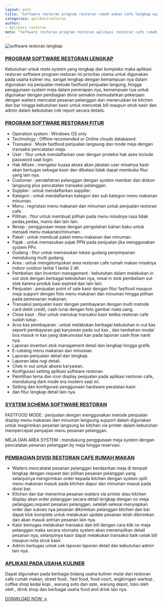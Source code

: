 ```yaml
---
layout: post
title: "Software restoran program restoran rumah makan cafe lengkap waiters kasir kitchen admin"
categories: aplikasirestoran
author:
- Aplikasi restoran
meta: "Software restoran program restoran aplikasi restoran cafe rumah makan dan usaha kuliner lengkap waiters kasir kitchen admin"
---
```

![software restoran lengkap](https://mesinkasir.github.io/assets/img/4%20software%20program%20aplikasi%20restoran%20warung%20rumah%20makan%20system.png)

### **[PROGRAM SOFTWARE RESTORAN LENGKAP](/website/2020/03/12/blogspot.html)**

Kebutuhan untuk resto system yang lengkap dan kompleks maka aplikasi restoran software program restoran ini prioritas utama untuk digunakan pada usaha kuliner mu, sangat lengkap dengan kemampuan nya dalam digunakan via penjualan metode fastfood penjualan langung, hingga penggunaan system meja dalam penerapan nya, kemampuan nya untuk digunakan dengan pembagian divisi semakin memudahkan pekerjaan dengan waiters mencatat pesanan pelanggan dan meneruskan ke kitchen dan bar hingga kebutuhan kasir untuk mencetak bill maupun struk kasir dan admin dalam kebutuhan cek report secara details.

### **[PROGRAM SOFTWARE RESTORAN FITUR](/website/2020/03/12/blogspot.html)**

- Operation system : Windows OS only
- Technology : Offline recomended or Online clouds databased.
- Transaksi : Mode fastfood penjualan langsung dan mode meja dengan transaksi pencatatan meja.
- User : fitur untuk mendaftarkan user dengan proteksi hak ases include password saat login.
- Hak AKses : mengatur kuasa akses akan jabatan user misalnya kasir akan bertugas sebagai kasir dan dibatasi tidak dapat membuka fitur yang lain nya.
- Customer : pendafatran pelanggan dengan system member dan diskon langsung plus pencatatan transaksi pelanggan.
- Supplier : untuk mendaftarkan supplier.
- Kategori : untuk mendaftarkan kategori dan sub kategori menu makanan minuman.
- Menu : regristasi menu makanan dan minuman untuk penjualan restoran cafe.
- Pillihan : fitur untuk membuat pilihan pada menu misalnya rasa tidak pedas,pedas, manis dan lain lain.
- Resep : penggunaan resep dengan pengolahan bahan baku untuk menjadi menu makanan/minuman.
- Paket : untuk membuat paket menu makanan dan minuman.
- Pajak : untuk memasukan pajak PPN pada penjualan jika menggunakan system PPn. 
- Gudang : fitur untuk memasukan lokasi gudang penyimpanan mendukung multi gudang.
- Area : untuk mengelompokan area restoran cafe rumah makan misalnya indoor outdoor lantai 1 lantai 2 dll.
- Pembelian dan Inventori management : kebutuhan dalam melakukan in out stok dengan berbagai kebutuhan nya, misal in stok pembeliam out stok karena produk basi expired dan lain lain.
- Penjualan : penjualan point of sale kasir dengan fitur fastfood maupun meja support dengan foto menu makanan dan minuman hingga pilihan pada pemesanan makanan.
- Transaksi penjualan kasir dengan pembayaran dengan multi metode card debit credit, cash tunai dengan foto gambar mata uang. 
- Close kasir : fitur untuk menutup transaksi kasir ketika restoran cafe sudah tutup .
- Arus kas pembayaran : untuk melakukan berbagai kebutuhan in out kas seperti pembayaran gaji karyawan pada out kas , dan tambahan modal bos masuk in kas yang diakumulasi kan pada laporan cash flow nanti nya.
- Laporan inventori stok management detail dan lengkap hingga grafik.
- E-catalog menu makanan dan minuman.
- Laporan penjualan detail dan lengkap.
- Laporan laba rugi detail.
- Chek in out untuk absesi karyawan.
- Konfigurasi setting aplikasi software restoran.
- Pemilihan tema dan icon display penjualan pada aplikasi restoran cafe, mendukung dark mode era modern saat ini.
- Setting dan konfigurasi penggunaan hardware peralatan kasir.
- dan fitur lengkap detail lain nya.

### **[SYSTEM SCHEMA SOFTWARE RESTORAN](/website/2020/03/12/blogspot.html)**

FASTFOOD MODE : penjualan dengan menggunakan metode penjualan display menu makanan dan minuman langsung support dalam digunakan untuk megirimkan pesanan langsung ke kitchen via printer dalam kebutuhan mempercepat penyajian menu pesanan pelanggan.

MEJA DAN AREA SYSTEM : mendukung penggunaan meja system dengan pencatatan pesanan pelanggan by meja hingga reservasi.

### **[PEMBAGIAN DIVISI RESTORAN CAFE RUMAH MAKAN](/website/2020/03/12/blogspot.html)**

- Waiters mencatatat pesanan pelanggan berdasrkan meja di tempati lengkap dengan request dan pilihan pesanan pelanggan yang selanjutnya mengirimkan order kepada kitchen dengan system split menu makanan masuk pada kitchen dapur dan minuman masuk pada divisi bar.
- Kitchen dan bar menerima pesanan waiters via printer atau kitchen display akan order pelanggan secara detail lengkap dengan no meja pelanggan,request pesanan pelanggan, setelah selesai menyiapkan order dan sukses nya pesanan dikirimkan pelanggan ktichen dan bar dapat klok komplete untuk melakukan update pesanan telah dikirimkan dan akan masuk antrian pesanan lain nya.
- Kasir bertugas melakukan transaksi dan bill dengan cara klik no meja pelanggan maka secara otomatis system akan menampilkan detail pesanan nya, selanjutnya kasir dapat melakukan transaksi baik cetak bill maupun nota struk kasir.
- Admin bertugas untuk cek laporan laporan detail dan kebutuhan admin lain nya.

### **[APLIKASI PADA USAHA KULINER](/website/2020/03/12/blogspot.html)**

Dapat digunakan pada berbagai bidang usaha kuliner mulai dari restoran cafe rumah makan, street food , fast food, food court, angkirngan warkop , coffee shop kedai kopi , warung soto dan sate, warung depot, toko oleh oleh , drink shop dan berbagai usaha food and drink lain nya.

[DONWLOAD NOW →](https://mesinkasir.github.io/e-catalog/unipos-%20next%20level%20resto%20cafe%20system.pdf)
